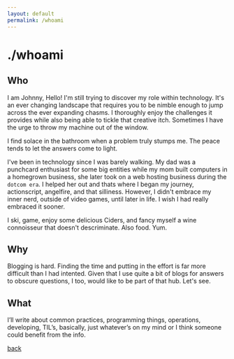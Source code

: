 ```yaml
---
layout: default
permalink: /whoami
---
```


# ./whoami

## Who

I am Johnny, Hello!  I'm still trying to discover my role within technology.  It's an ever changing landscape that requires you to be nimble enough to jump across the ever expanding chasms.  I thoroughly enjoy the challenges it provides while also being able to tickle that creative itch.  Sometimes I have the urge to throw my machine out of the window.

I find solace in the bathroom when a problem truly stumps me.  The peace tends to let the answers come to light.

I've been in technology since I was barely walking.  My dad was a punchcard enthusiast for some big entities while my mom built computers in a homegrown business, she later took on a web hosting business during the `dotcom era`.  I helped her out and thats where I began my journey, actionscript, angelfire, and that silliness.  However, I didn't embrace my inner nerd, outside of video games, until later in life.  I wish I had really embraced it sooner.

I ski, game, enjoy some delicious Ciders, and fancy myself a wine connoisseur that doesn't descriminate.  Also food. Yum.

## Why

Blogging is hard.  Finding the time and putting in the effort is far more difficult than I had intented.  Given that I use quite a bit of blogs for answers to obscure questions, I too, would like to be part of that hub.  Let's see.

## What

I’ll write about common practices, programming things, operations, developing, TIL’s, basically, just whatever’s on my mind or I think someone could benefit from the info.

[back](./)
